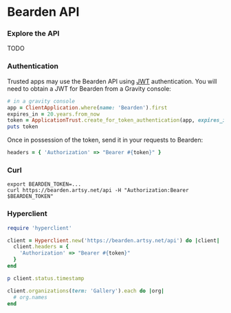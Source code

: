 # Bearden API

### Explore the API

TODO

### Authentication

Trusted apps may use the Bearden API using [JWT](https://jwt.io/) authentication. You will need to obtain a JWT for Bearden from a Gravity console:

```ruby
# in a gravity console
app = ClientApplication.where(name: 'Bearden').first
expires_in = 20.years.from_now
token = ApplicationTrust.create_for_token_authentication(app, expires_in: expires_in)
puts token
```

Once in possession of the token, send it in your requests to Bearden:

```ruby
headers = { 'Authorization' => "Bearer #{token}" }
```

### Curl

```
export BEARDEN_TOKEN=...
curl https://bearden.artsy.net/api -H "Authorization:Bearer $BEARDEN_TOKEN"
```

### Hyperclient

```ruby
require 'hyperclient'

client = Hyperclient.new('https://bearden.artsy.net/api') do |client|
  client.headers = {
    'Authorization' => "Bearer #{token}"
  }
end

p client.status.timestamp

client.organizations(term: 'Gallery').each do |org|
  # org.names
end
```
